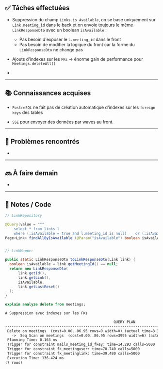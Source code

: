 ## ✅ Tâches effectuées

- Suppression du champ `Links.is_Available`, on se base uniquement sur `Link.meeting_id` dans le back et on envoie toujours le même `LinkResponseDto` avec un boolean `isAvailable` :
	- Pas besoin d'exposer le `L.meeting_id` dans le front
	- Pas besoin de modifier la logique du front car la forme du `LinkResponseDto` ne change pas
	
- Ajouts d'indexes sur les `FKs` -> énorme gain de performance pour `Meetings.deleteAll()`
	
- 


---

## 📚 Connaissances acquises

- `PostreSQL` ne fait pas de création automatique d'indexes sur les `foreign keys` des tables
	
- `SSE` pour envoyer des données par waves au front.
	

---

## 🐞 Problèmes rencontrés

- 
	

---

## 🔜 À faire demain

- 
	

---

## 🧩 Notes / Code

```java
// LinkRepository

@Query(value = """   
    select * from links l  
    where (:isAvailable = true and l.meeting_id is null)    or (:isAvailable = false and l.meeting_id is not null)    """, nativeQuery = true)  
Page<Link> findAllByIsAvailable (@Param("isAvailable") boolean isAvailable, Pageable pageable);


// LinkMapper

public static LinkResponseDto toLinkResponseDto(Link link) {  
  boolean isAvailable = link.getMeetingId() == null;  
  return new LinkResponseDto(  
      link.getId(),  
      link.getLink(),  
      isAvailable,  
      link.getLastReset()  
  );  
}
```

```SQL
explain analyze delete from meetings;
```
```txt
# Suppression avec indexes sur les FKs

                                                  QUERY PLAN
---------------------------------------------------------------------------------------------------------------
 Delete on meetings  (cost=0.00..86.95 rows=0 width=0) (actual time=3.325..3.326 rows=0 loops=1)
   ->  Seq Scan on meetings  (cost=0.00..86.95 rows=3995 width=6) (actual time=0.019..0.577 rows=5000 loops=1)
 Planning Time: 0.163 ms
 Trigger for constraint mails_meeting_id_fkey: time=14.293 calls=5000
 Trigger for constraint fk_meetinguser: time=78.740 calls=5000
 Trigger for constraint fk_meetinglink: time=39.480 calls=5000
 Execution Time: 136.424 ms
(7 rows)
```
